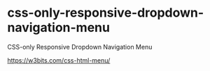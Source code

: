 # css-only-responsive-dropdown-navigation-menu
CSS-only Responsive Dropdown Navigation Menu

https://w3bits.com/css-html-menu/
